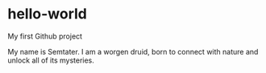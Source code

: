 # hello-world
My first Github project

My name is Semtater. I am a worgen druid, born to connect with nature and unlock all of its mysteries.
